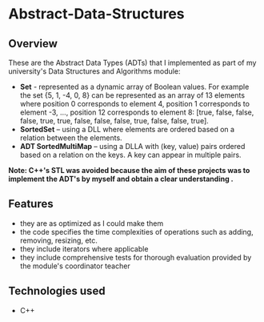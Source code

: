# Abstract-Data-Structures

## Overview
These are the Abstract Data Types (ADTs) that I implemented as part of my university's Data Structures and Algorithms module:
- **Set** - represented as a dynamic array of Boolean values. For example the set {5, 1, -4, 0, 8} can be represented as an array of 13 elements where position 0 corresponds to element 4, position 1 corresponds to element -3, …, position 12 corresponds to element 8: [true, false, false, false, true, true, false, false, false, true, false, false, true].
- **SortedSet** – using a DLL where elements are ordered based on a relation between the elements.
- **ADT SortedMultiMap** – using a DLLA with (key, value) pairs ordered based on a relation on the keys. A key can appear in multiple pairs.

**Note: C++'s STL was avoided because the aim of these projects was to implement the ADT's by myself and obtain a clear understanding .**

## Features
- they are as optimized as I could make them
- the code specifies the time complexities of operations such as adding, removing, resizing, etc.
- they include iterators where applicable
- they include comprehensive tests for thorough evaluation provided by the module's coordinator teacher

  
## Technologies used
- C++
